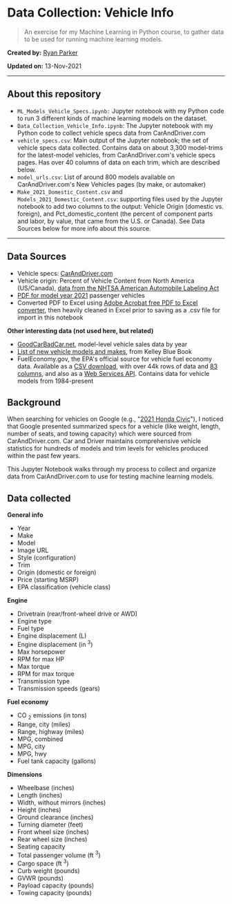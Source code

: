 # Data Collection: Vehicle Info
> An exercise for my Machine Learning in Python course, to gather data to be used for running machine learning models. 

**Created by:** [Ryan Parker](https://github.com/rparkr)

**Updated on:** 13-Nov-2021

---

## About this repository
* `ML_Models_Vehicle_Specs.ipynb:` Jupyter notebook with my Python code to run 3 different kinds of machine learning models on the dataset.
* `Data_Collection_Vehicle_Info.ipynb`: The Jupyter notebook with my Python code to collect vehicle specs data from CarAndDriver.com
* `vehicle_specs.csv`: Main output of the Jupyter notebook; the set of vehicle specs data collected. Contains data on about 3,300 model-trims for the latest-model vehicles, from CarAndDriver.com's vehicle specs pages. Has over 40 columns of data on each trim, which are described below.
* `model_urls.csv`: List of around 800 models available on CarAndDriver.com's New Vehicles pages (by make, or automaker)
* `Make_2021_Domestic_Content.csv` and `Models_2021_Domestic_Content.csv`: supporting files used by the Jupyter notebook to add two columns to the output: Vehicle Origin (domestic vs. foreign), and Pct_domestic_content (the percent of component parts and labor, by value, that came from the U.S. or Canada). See Data Sources below for more info about this source.

---

## Data Sources
* Vehicle specs: [CarAndDriver.com](https://www.caranddriver.com/volkswagen/atlas/specs/2021/volkswagen_atlas_volkswagen-atlas_2021/417662)
* Vehicle origin: Percent of Vehicle Content from North America (US/Canada), [data from the NHTSA American Automobile Labeling Act](https://www.nhtsa.gov/part-583-american-automobile-labeling-act-reports)
 * [PDF for model year 2021](https://www.nhtsa.gov/sites/nhtsa.gov/files/2021-06/MY2021-AALA-Alphabetical-6-30-21.pdf) passenger vehicles
 * Converted PDF to Excel using [Adobe Acrobat free PDF to Excel converter](https://www.adobe.com/acrobat/online/pdf-to-excel.html), then heavily cleaned in Excel prior to saving as a .csv file for import in this notebook

**Other interesting data (not used here, but related)**
* [GoodCarBadCar.net](https://www.goodcarbadcar.net/2021-us-vehicle-sales-figures-by-model/), model-level vehicle sales data by year
* [List of new vehicle models and makes](https://www.kbb.com/car-make-model-list/new/view-all/make/), from Kelley Blue Book
* FuelEconomy.gov, the EPA's official source for vehicle fuel economy data. Available as a [CSV download](https://www.fueleconomy.gov/feg/download.shtml), with over 44k rows of data and [83 columns](https://www.fueleconomy.gov/feg/ws/index.shtml#vehicle), and also as a [Web Services API](https://www.fueleconomy.gov/feg/ws/index.shtml). Contains data for vehicle models from 1984-present

## Background
When searching for vehicles on Google (e.g., "[2021 Honda Civic](https://www.google.com/search?q=2021+honda+civic)"), I noticed that Google presented summarized specs for a vehicle (like weight, length, number of seats, and towing capacity) which were sourced from CarAndDriver.com. Car and Driver maintains comprehensive vehicle statistics for hundreds of models and trim levels for vehicles produced within the past few years.

This Jupyter Notebook walks through my process to collect and organize data from CarAndDriver.com to use for testing machine learning models.

## Data collected
**General info**
* Year
* Make
* Model
* Image URL
* Style (configuration)
* Trim
* Origin (domestic or foreign)
* Price (starting MSRP)
* EPA classification (vehicle class)

**Engine**

* Drivetrain (rear/front-wheel drive or AWD)
* Engine type
* Fuel type
* Engine displacement (L)
* Engine displacement (in $^3$)
* Max horsepower
* RPM for max HP
* Max torque
* RPM for max torque
* Transmission type
* Transmission speeds (gears)

**Fuel economy**

* CO $_2$ emissions (in tons)
* Range, city (miles)
* Range, highway (miles)
* MPG, combined
* MPG, city
* MPG, hwy
* Fuel tank capacity (gallons)

**Dimensions**

* Wheelbase (inches)
* Length (inches)
* Width, without mirrors (inches)
* Height (inches) 
* Ground clearance (inches)
* Turning diameter (feet)
* Front wheel size (inches)
* Rear wheel size (inches)
* Seating capacity
* Total passenger volume (ft $^3$)
* Cargo space (ft $^3$)
* Curb weight (pounds)
* GVWR (pounds)
* Payload capacity (pounds)
* Towing capacity (pounds)
